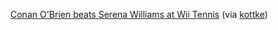 ---
layout: post
wordpress_id: 181
wordpress_url: http://noesbueno.com/archives/181
date: '2007-02-03 20:49:20 -0600'
date_gmt: '2007-02-04 01:49:20 -0600'
body: |
  <p><a href="http://www.youtube.com/watch?v=Jx90XuBZdD8">Conan O'Brien beats Serena Williams at Wii Tennis</a> <span class="via">(via <a href="http://www.kottke.org">kottke</a>)</span></p>
---